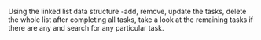 Using the linked list data structure -add, remove, update the tasks, delete the whole list after completing all tasks, take a look at the remaining tasks if there are any and search for any particular task.
